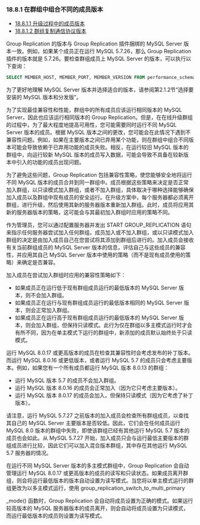 ### 18.8.1 在群组中组合不同的成员版本

- [18.8.1.1 升级过程中的成员版本](./18.08.01.01.升级过程中的成员版本.md)
- [18.8.1.2 群组复制通信协议版本](./18.08.01.02.群组复制通信协议版本.md)

Group Replication 的版本与 Group Replication 插件捆绑的 MySQL Server 版本一致。例如，如果某个成员正在运行 MySQL 5.7.26，那么 Group Replication 插件的版本就是 5.7.26。要检查群组成员上 MySQL Server 的版本，可以执行以下查询：

```sql
SELECT MEMBER_HOST, MEMBER_PORT, MEMBER_VERSION FROM performance_schema.replication_group_members;
```

为了更好地理解 MySQL Server 版本并选择适合的版本，请参阅第2.1.2节“选择要安装的 MySQL 版本和分发版”。

为了实现最佳兼容性和性能，群组中的所有成员应该运行相同版本的 MySQL Server，因此也应该运行相同版本的 Group Replication。但是，在在线升级群组的过程中，为了最大程度地提高可用性，您可能需要同时运行不同 MySQL Server 版本的成员。根据 MySQL 版本之间的更改，您可能会在此情况下遇到不兼容性问题。例如，如果在主要版本之间已弃用某个功能，则在群组中组合不同版本可能会导致依赖于已弃用功能的成员失败。相反，在运行较旧 MySQL 版本的群组中，向运行较新 MySQL 版本的成员写入数据，可能会导致不具备在较新版本中引入的功能的成员出现问题。

为了避免这些问题，Group Replication 包括兼容性策略，使您能够安全地将运行不同 MySQL 版本的成员合并到同一群组中。成员根据这些策略来决定是否正常加入群组，以只读模式加入群组，或者不加入群组，具体取决于哪种选择能够确保加入成员以及群组中现有成员的安全运行。在升级方案中，每个服务器都必须离开群组，进行升级，然后使用其新的服务器版本重新加入群组。此时，成员将应用其新的服务器版本的策略，这可能会与其最初加入群组时应用的策略不同。

作为管理员，您可以通过配置服务器并发出 START GROUP_REPLICATION 语句来指示任何服务器尝试加入任何群组。成员加入或不加入群组，或以只读模式加入群组的决定是由加入成员自己在您尝试将其添加到群组后进行的。加入成员会接收有关当前群组成员的 MySQL Server 版本的信息，评估自己与这些成员的兼容性，并应用其自己 MySQL Server 版本中使用的策略（而不是现有成员使用的策略）来确定是否兼容。

加入成员在尝试加入群组时应用的兼容性策略如下：

- 如果成员正在运行低于现有群组成员运行的最低版本的 MySQL Server 版本，则不会加入群组。
- 如果成员正在运行与现有群组成员运行的最低版本相同的 MySQL Server 版本，则会正常加入群组。
- 如果成员正在运行高于现有群组成员运行的最低版本的 MySQL Server 版本，则会加入群组，但保持只读模式。此行为仅在群组以多主模式运行时才会有所不同，因为在单主模式下运行的群组中，新添加的成员默认始终处于只读模式。

运行 MySQL 8.0.17 或更高版本的成员在检查其兼容性时会考虑发布的补丁版本。而运行 MySQL 8.0.16 或更低版本，或者运行 MySQL 5.7 的成员只会考虑主要版本。例如，如果您有一个所有成员都运行 MySQL 版本 8.0.13 的群组：

- 运行 MySQL 版本 5.7 的成员不会加入群组。
- 运行 MySQL 版本 8.0.16 的成员会正常加入（因为它只考虑主要版本）。
- 运行 MySQL 版本 8.0.17 的成员会加入，但保持只读模式（因为它考虑了补丁版本）。

请注意，运行 MySQL 5.7.27 之前版本的加入成员会检查所有群组成员，以查找其自己的 MySQL Server 主要版本是否较低。因此，它们会在任何成员运行 MySQL 8.0 版本的群组中失败，即使该群组已经有其他运行 MySQL 5.7 版本的成员也会如此。从 MySQL 5.7.27 开始，加入成员只会与运行最低主要版本的群组成员进行比较，因此它们可以加入混合版本群组，其中存在其他运行 MySQL 5.7 服务器的情况。

在运行不同 MySQL Server 版本的多主模式群组中，Group Replication 会自动管理运行 MySQL 8.0.17 或更高版本的成员的读写和只读状态。如果成员离开群组，则会将运行最低版本的版本自动设置为读写模式。当您将以单主模式运行的群组更改为以多主模式运行，使用 group_replication_switch_to_multi_primary

_mode() 函数时，Group Replication 会自动将成员设置为正确的模式。如果运行较高版本的 MySQL 服务器版本的成员离开，则会自动将成员设置为只读模式，而运行最低版本的成员则设置为读写模式。